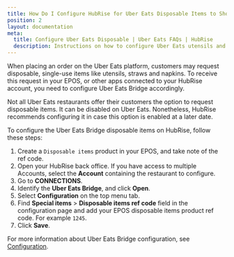 ```yaml
---
title: How Do I Configure HubRise for Uber Eats Disposable Items to Show In My EPOS?
position: 2
layout: documentation
meta:
  title: Configure Uber Eats Disposable | Uber Eats FAQs | HubRise
  description: Instructions on how to configure Uber Eats utensils and disposable items in HubRise Uber Eats Bridge for these items requested by customers to show in my EPOS.
---
```


When placing an order on the Uber Eats platform, customers may request disposable, single-use items like utensils, straws and napkins. To receive this request in your EPOS, or other apps connected to your HubRise account, you need to configure Uber Eats Bridge accordingly.

Not all Uber Eats restaurants offer their customers the option to request disposable items. It can be disabled on Uber Eats. Nonetheless, HubRise recommends configuring it in case this option is enabled at a later date.

To configure the Uber Eats Bridge disposable items on HubRise, follow these steps:

1. Create a `Disposable items` product in your EPOS, and take note of the ref code.
1. Open your HubRise back office. If you have access to multiple Accounts, select the **Account** containing the restaurant to configure.
1. Go to **CONNECTIONS**.
1. Identify the **Uber Eats Bridge**, and click **Open**.
1. Select **Configuration** on the top menu tab.
1. Find **Special items** > **Disposable items ref code** field in the configuration page and add your EPOS disposable items product ref code. For example `1245`.
1. Click **Save**.

For more information about Uber Eats Bridge configuration, see [Configuration](/apps/uber-eats/configuration).
